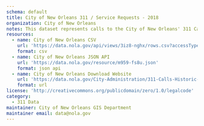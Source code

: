 ```yaml
---
schema: default
title: City of New Orleans 311 / Service Requests - 2018
organization: City of New Orleans
notes: This dataset represents calls to the City of New Orleans' 311 Call Center from opening in 2012 to 12/28/2018. At the end of 2018, the call center moved to 24 hour operations with the Orleans Parish Communications District (OPCD). You can find the new dataset here  https //data.nola.gov/dataset/311-OPCD-Calls-2012-Present-/2jgv-pqrq
resources:
  - name: City of New Orleans CSV
    url: 'https://data.nola.gov/api/views/3iz8-nghx/rows.csv?accessType=DOWNLOAD'
    format: csv
  - name: City of New Orleans JSON API
    url: 'https://data.nola.gov/resource/m959-fs8u.json'
    format: json api
  - name: City of New Orleans Download Website
    url: 'https://data.nola.gov/City-Administration/311-Calls-Historic-Data-2012-2018-/3iz8-nghx'
    format: url
license: 'http://creativecommons.org/publicdomain/zero/1.0/legalcode'
category:
  - 311 Data
maintainer: City of New Orleans GIS Department
maintainer email: data@nola.gov
---
```

